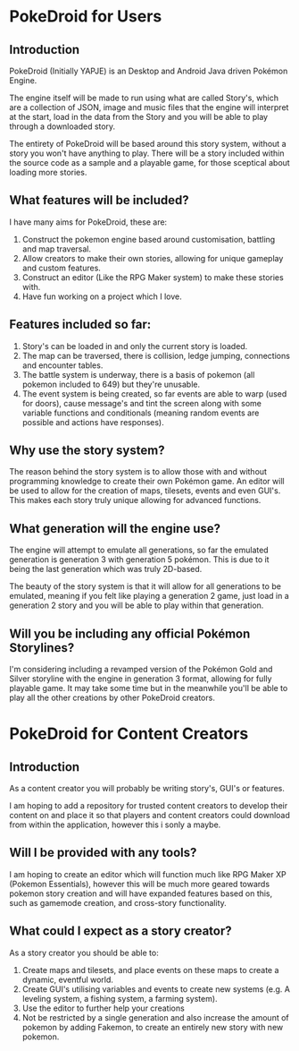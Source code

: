 # PokeDroid for Users
## Introduction
PokeDroid (Initially YAPJE) is an Desktop and Android Java driven Pokémon Engine.

The engine itself will be made to run using what are called Story's, which are a collection of JSON,
image and music files that the engine will interpret at the start, load in the data from the Story
and you will be able to play through a downloaded story.

The entirety of PokeDroid will be based around this story system, without a story you won't have
anything to play. There will be a story included within the source code as a sample and a playable
game, for those sceptical about loading more stories.

## What features will be included?
I have many aims for PokeDroid, these are:
  1. Construct the pokemon engine based around customisation, battling and map traversal.
  2. Allow creators to make their own stories, allowing for unique gameplay and custom features.
  3. Construct an editor (Like the RPG Maker system) to make these stories with.
  4. Have fun working on a project which I love.

## Features included so far:
  1. Story's can be loaded in and only the current story is loaded.
  2. The map can be traversed, there is collision, ledge jumping, connections and encounter tables.
  3. The battle system is underway, there is a basis of pokemon (all pokemon included to 649) but
  they're unusable.
  4. The event system is being created, so far events are able to warp (used for doors),
  cause message's and tint the screen along with some variable functions and conditionals
  (meaning random events are possible and actions have responses).

## Why use the story system?
The reason behind the story system is to allow those with and without programming knowledge to create
their own Pokémon game. An editor will be used to allow for the creation of maps, tilesets, events and
even GUI's. This makes each story truly unique allowing for advanced functions.

## What generation will the engine use?
The engine will attempt to emulate all generations, so far the emulated generation is generation 3
with generation 5 pokémon. This is due to it being the last generation which was truly 2D-based.

The beauty of the story system is that it will allow for all generations to be emulated, meaning if
you felt like playing a generation 2 game, just load in a generation 2 story and you will be able to
play within that generation.

## Will you be including any official Pokémon Storylines?
I'm considering including a revamped version of the Pokémon Gold and Silver storyline with the engine
in generation 3 format, allowing for fully playable game. It may take some time but in the meanwhile
you'll be able to play all the other creations by other PokeDroid creators.

# PokeDroid for Content Creators

## Introduction
As a content creator you will probably be writing story's, GUI's or features.

I am hoping to add a repository for trusted content creators to develop their content on and place
it so that players and content creators could download from within the application, however this i
sonly a maybe.

## Will I be provided with any tools?
I am hoping to create an editor which will function much like RPG Maker XP (Pokemon Essentials), however
this will be much more geared towards pokemon story creation and will have expanded features based on
this, such as gamemode creation, and cross-story functionality.

## What could I expect as a story creator?
As a story creator you should be able to:
  1. Create maps and tilesets, and place events on these maps to create a dynamic, eventful world.
  2. Create GUI's utilising variables and events to create new systems (e.g. A leveling system, a fishing system, a farming system).
  3. Use the editor to further help your creations
  4. Not be restricted by a single generation and also increase the amount of pokemon by adding Fakemon, to create an entirely new story with new pokemon.